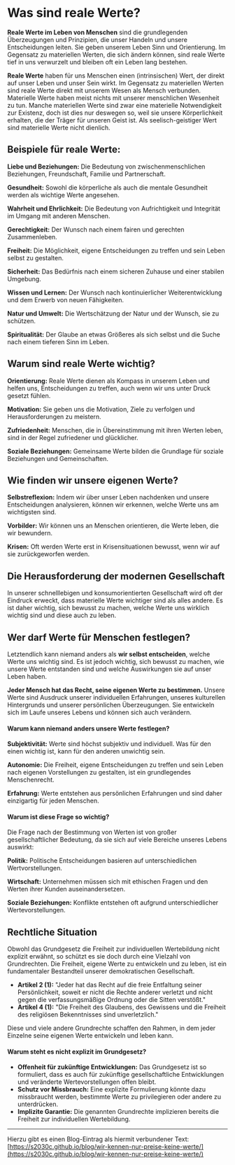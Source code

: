 # Was sind reale Werte?

     
   

**Reale Werte im Leben von Menschen** sind die grundlegenden Überzeugungen und Prinzipien, die unser Handeln und unsere Entscheidungen leiten. Sie geben unserem Leben Sinn und Orientierung. Im Gegensatz zu materiellen Werten, die sich ändern können, sind reale Werte tief in uns verwurzelt und bleiben oft ein Leben lang bestehen.

**Reale Werte** haben für uns Menschen einen (intrinsischen) Wert, der direkt auf unser Leben und unser Sein wirkt. Im Gegensatz zu materiellen Werten sind reale Werte direkt mit unserem Wesen als Mensch verbunden. Materielle Werte haben meist nichts mit unserer menschlichen Wesenheit zu tun. Manche materiellen Werte sind zwar eine materielle Notwendigkeit zur Existenz, doch ist dies nur deswegen so, weil sie unsere Körperlichkeit erhalten, die der Träger für unseren Geist ist. Als seelisch-geistiger Wert sind materielle Werte nicht dienlich. 

## Beispiele für reale Werte:

**Liebe und Beziehungen:** Die Bedeutung von zwischenmenschlichen Beziehungen, Freundschaft, Familie und Partnerschaft.

**Gesundheit:** Sowohl die körperliche als auch die mentale Gesundheit werden als wichtige Werte angesehen.

**Wahrheit und Ehrlichkeit:** Die Bedeutung von Aufrichtigkeit und Integrität im Umgang mit anderen Menschen.

**Gerechtigkeit:** Der Wunsch nach einem fairen und gerechten Zusammenleben.

**Freiheit:** Die Möglichkeit, eigene Entscheidungen zu treffen und sein Leben selbst zu gestalten.

**Sicherheit:** Das Bedürfnis nach einem sicheren Zuhause und einer stabilen Umgebung.

**Wissen und Lernen:** Der Wunsch nach kontinuierlicher Weiterentwicklung und dem Erwerb von neuen Fähigkeiten.

**Natur und Umwelt:** Die Wertschätzung der Natur und der Wunsch, sie zu schützen.

**Spiritualität:** Der Glaube an etwas Größeres als sich selbst und die Suche nach einem tieferen Sinn im Leben.

## Warum sind reale Werte wichtig?

**Orientierung:** Reale Werte dienen als Kompass in unserem Leben und helfen uns, Entscheidungen zu treffen, auch wenn wir uns unter Druck gesetzt fühlen.

**Motivation:** Sie geben uns die Motivation, Ziele zu verfolgen und Herausforderungen zu meistern.

**Zufriedenheit:** Menschen, die in Übereinstimmung mit ihren Werten leben, sind in der Regel zufriedener und glücklicher.

**Soziale Beziehungen:** Gemeinsame Werte bilden die Grundlage für soziale Beziehungen und Gemeinschaften.

## Wie finden wir unsere eigenen Werte?

**Selbstreflexion:** Indem wir über unser Leben nachdenken und unsere Entscheidungen analysieren, können wir erkennen, welche Werte uns am wichtigsten sind.

**Vorbilder:** Wir können uns an Menschen orientieren, die Werte leben, die wir bewundern.

**Krisen:** Oft werden Werte erst in Krisensituationen bewusst, wenn wir auf sie zurückgeworfen werden.

## Die Herausforderung der modernen Gesellschaft

In unserer schnelllebigen und konsumorientierten Gesellschaft wird oft der Eindruck erweckt, dass materielle Werte wichtiger sind als alles andere. Es ist daher wichtig, sich bewusst zu machen, welche Werte uns wirklich wichtig sind und diese auch zu leben.

## 

## 

## Wer darf Werte für Menschen festlegen? 

Letztendlich kann niemand anders als **wir selbst entscheiden**, welche Werte uns wichtig sind. Es ist jedoch wichtig, sich bewusst zu machen, wie unsere Werte entstanden sind und welche Auswirkungen sie auf unser Leben haben. 

**Jeder Mensch hat das Recht, seine eigenen Werte zu bestimmen.** Unsere Werte sind Ausdruck unserer individuellen Erfahrungen, unseres kulturellen Hintergrunds und unserer persönlichen Überzeugungen. Sie entwickeln sich im Laufe unseres Lebens und können sich auch verändern.

#### Warum kann niemand anders unsere Werte festlegen?

**Subjektivität:** Werte sind höchst subjektiv und individuell. Was für den einen wichtig ist, kann für den anderen unwichtig sein.

**Autonomie:** Die Freiheit, eigene Entscheidungen zu treffen und sein Leben nach eigenen Vorstellungen zu gestalten, ist ein grundlegendes Menschenrecht.

**Erfahrung:** Werte entstehen aus persönlichen Erfahrungen und sind daher einzigartig für jeden Menschen.

#### Warum ist diese Frage so wichtig?

Die Frage nach der Bestimmung von Werten ist von großer gesellschaftlicher Bedeutung, da sie sich auf viele Bereiche unseres Lebens auswirkt:

**Politik:** Politische Entscheidungen basieren auf unterschiedlichen Wertvorstellungen.

**Wirtschaft:** Unternehmen müssen sich mit ethischen Fragen und den Werten ihrer Kunden auseinandersetzen.

**Soziale Beziehungen:** Konflikte entstehen oft aufgrund unterschiedlicher Wertevorstellungen.

## Rechtliche Situation

Obwohl das Grundgesetz die Freiheit zur individuellen Wertebildung nicht explizit erwähnt, so schützt es sie doch durch eine Vielzahl von Grundrechten. Die Freiheit, eigene Werte zu entwickeln und zu leben, ist ein fundamentaler Bestandteil unserer demokratischen Gesellschaft.

* **Artikel 2 (1):** "Jeder hat das Recht auf die freie Entfaltung seiner Persönlichkeit, soweit er nicht die Rechte anderer verletzt und nicht gegen die verfassungsmäßige Ordnung oder die Sitten verstößt."    
* **Artikel 4 (1):** "Die Freiheit des Glaubens, des Gewissens und die Freiheit des religiösen Bekenntnisses sind unverletzlich."

Diese und viele andere Grundrechte schaffen den Rahmen, in dem jeder Einzelne seine eigenen Werte entwickeln und leben kann.

#### Warum steht es nicht explizit im Grundgesetz?

* **Offenheit für zukünftige Entwicklungen:** Das Grundgesetz ist so formuliert, dass es auch für zukünftige gesellschaftliche Entwicklungen und veränderte Wertevorstellungen offen bleibt.  
* **Schutz vor Missbrauch:** Eine explizite Formulierung könnte dazu missbraucht werden, bestimmte Werte zu privilegieren oder andere zu unterdrücken.  
* **Implizite Garantie:** Die genannten Grundrechte implizieren bereits die Freiheit zur individuellen Wertebildung.

---

Hierzu gibt es einen Blog-Eintrag als hiermit verbundener Text: [https://s2030c.github.io/blog/wir-kennen-nur-preise-keine-werte/](https://s2030c.github.io/blog/wir-kennen-nur-preise-keine-werte/)

